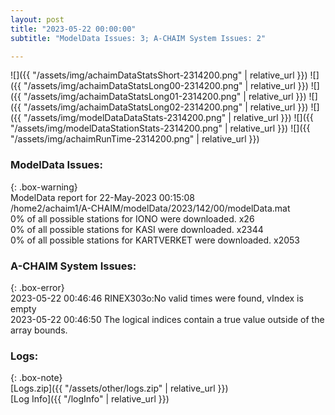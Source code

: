 ```yaml
---
layout: post
title: "2023-05-22 00:00:00"
subtitle: "ModelData Issues: 3; A-CHAIM System Issues: 2"

---
```


![]({{ "/assets/img/achaimDataStatsShort-2314200.png" | relative_url }})
![]({{ "/assets/img/achaimDataStatsLong00-2314200.png" | relative_url }})
![]({{ "/assets/img/achaimDataStatsLong01-2314200.png" | relative_url }})
![]({{ "/assets/img/achaimDataStatsLong02-2314200.png" | relative_url }})
![]({{ "/assets/img/modelDataDataStats-2314200.png" | relative_url }})
![]({{ "/assets/img/modelDataStationStats-2314200.png" | relative_url }})
![]({{ "/assets/img/achaimRunTime-2314200.png" | relative_url }})


### ModelData Issues:  
  
{: .box-warning}  
 ModelData report for 22-May-2023 00:15:08   
 /home2/achaim1/A-CHAIM/modelData/2023/142/00/modelData.mat   
 0% of all possible stations for IONO were downloaded. x26   
 0% of all possible stations for KASI were downloaded. x2344   
 0% of all possible stations for KARTVERKET were downloaded. x2053   
  
### A-CHAIM System Issues:  
  
{: .box-error}  
2023-05-22 00:46:46 RINEX303o:No valid times were found, vIndex is empty  
2023-05-22 00:46:50 The logical indices contain a true value outside of the array bounds.  

### Logs:  
  
{: .box-note}  
[Logs.zip]({{ "/assets/other/logs.zip" | relative_url }})  
[Log Info]({{ "/logInfo" | relative_url }})  
